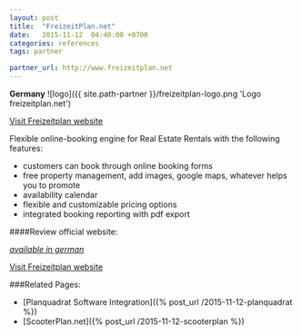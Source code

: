 ```yaml
---
layout: post
title:  "FreizeitPlan.net"
date:   2015-11-12  04:40:00 +0700
categories: references
tags: partner

partner_url: http://www.freizeitplan.net
---
```


**Germany**
![logo]({{ site.path-partner }}/freizeitplan-logo.png 'Logo freizeitplan.net')

<!--more-->
[Visit Freizeitplan website ]({{partner_url}})

Flexible online-booking engine for Real Estate Rentals with the following features:

- customers can book through online booking forms
- free property management, add images, google maps, whatever helps you to promote
- availability calendar
- flexible and customizable pricing options
- integrated booking reporting with pdf export


####Review official website:

[*available in german*](http://www.freizeitplan.net/funktionen-und-preise-online-buchungssystem)

[Visit Freizeitplan website ]({{partner_url}})

###Related Pages:

* [Planquadrat Software Integration]({% post_url /2015-11-12-planquadrat %})
* [ScooterPlan.net]({% post_url /2015-11-12-scooterplan %})
